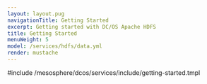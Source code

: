 ```yaml
---
layout: layout.pug
navigationTitle: Getting Started 
excerpt: Getting started with DC/OS Apache HDFS
title: Getting Started 
menuWeight: 5
model: /services/hdfs/data.yml
render: mustache
---
```


#include /mesosphere/dcos/services/include/getting-started.tmpl
